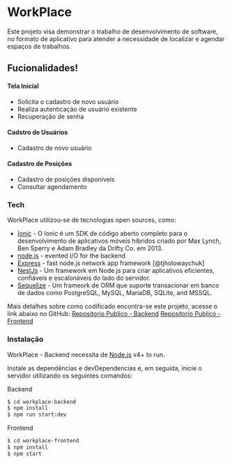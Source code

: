 # WorkPlace

Este projeto visa demonstrar o trabalho de desenvolvimento de software, no formato de aplicativo para atender a necessidade de localizar e agendar espaços de trabalhos.

## Fucionalidades!

#### Tela Inicial

  - Solicita o cadastro de novo usuário
  - Realiza autenticação de usuário existente
  - Recuperação de senha

#### Cadstro de Usuários
  - Cadastro de novo usuário

#### Cadastro de Posições
  - Cadastro de posições disponíveis
  - Consultar agendamento

### Tech

WorkPlace utilizou-se de tecnologias open sources, como:

* [Ionic] - O Ionic é um SDK de código aberto completo para o desenvolvimento de aplicativos móveis híbridos criado por Max Lynch, Ben Sperry e Adam Bradley da Drifty Co. em 2013.
* [node.js] - evented I/O for the backend
* [Express] - fast node.js network app framework [@tjholowaychuk]
* [NestJs] - Um framework em Node.js para criar aplicativos eficientes, confiáveis e escalonáveis do lado do servidor.
* [Sequelize] - Um frameork de ORM que suporte transacionar em banco de dados como PostgreSQL, MySQL, MariaDB, SQLite, and MSSQL.

Mais detalhes sobre como codificado encontra-se este projeto, acesse o link abaixo no GitHub:
[Repositorio Publico - Backend][backend]
[Repositorio Publico - Frontend][frontend]

### Instalação

WorkPlace - Backend necessita de [Node.js](https://nodejs.org/) v4+ to run.

Instale as dependências e devDependencias e, em seguida, inicie o servidor utilizando os seguintes comandos:

Backend
```sh
$ cd workplace-backend
$ npm install
$ npm run start:dev
```

Frontend
```sh
$ cd workplace-frontend
$ npm install
$ npm start
```

   [backend]: <https://github.com/dmstole/workplace-backend>
   [frontend]: <https://github.com/dmstole/workplace-frontend>
   [node.js]: <http://nodejs.org>
   [express]: <http://expressjs.com>
   [NestJs]: <https://docs.nestjs.com/>
   [Sequelize]: <https://sequelize.org/master/manual/getting-started.html/>
   [Ionic]: <https://ionicframework.com/docs>



